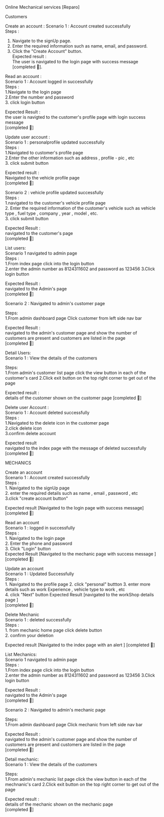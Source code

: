 Online Mechanical services [Reparo]



Customers  

Create an account  :
Scenario 1 : Account created successfully  
Steps  : 
  1. Navigate to the signUp page.  
  2. Enter the required information such as name, email, and password.  
  3. Click the "Create Account" button.   
Expected result :      
    The user is navigated to the login page with success message      
    [completed 🎷].  
    
Read an account :     
Scenario 1 : Account logged in successfully        
Steps :         
    1.Navigate to the login page     
    2.Enter the number and password     
    3. click login button     
    
Expected Result :     
       the user is navigted to the customer's profile page with login success message     
       [completed 🎷]     


Update user account :    
Scenario 1 :  personalprofile updated successfully    
Steps :    
      1.Navigated to customer's profile page   
      2.Enter the other information such as address , profile - pic , etc     
      3. click submit button   

Expected result :    
      Navigated to the vehicle profile page   
      [completed 🎷]  
      
Scenario 2   :  vehicle profile updated successfully   
Steps :   
     1.navigated to the customer's vehicle profile page   
     2. Enter the required information of the customer's vehicle such as vehicle type , fuel type , company , year , model , etc.  
     3. click submit button   
     
Expected Result :    
      navigated to the customer's page    
      [completed 🎷]  

List users:   
Scenario 1   navigated to admin page   
Steps :  
  1.From index page click into the login button   
  2.enter the admin number as 8124311602 and password as 123456 
  3.Click login button   


Expected Result :   
  navigated to the Admin's page   
  [completed 🎷]     
  
Scenario 2 : Navigated to admin's customer page    

Steps:   
   1.From admin dashboard page Click customer from left side nav bar 
   
Expected Result :   
   navigated to the admin's customer page and show the number of customers are present and customers are listed in the page    
   [completed 🎷]    
   
Detail Users:  
Scenario 1 :  View the details of the customers   

Steps:  
    1.From admin's customer list page click the view button in each of the customer's card 
    2.Click exit button on the top right corner to get out of the page   

Expected result :    
    details of the customer shown on the customer page
   [completed 🎷]    
  
      
      
      
      
Delete user Account :    
Scenario 1 : Account deleted successfully    
Steps :   
      1.Navigated to the delete icon in the customer page    
      2.click delete icon    
      3.confirm delete account    
      
Expected result    
      navigated to the index page with the message of deleted successfully    
       [completed 🎷]     
      
      
MECHANICS    

Create an account   
Scenario 1 :  Account created successfully   
Steps :   
    1. Navigated to the signUp page   
    2. enter the required details such as name , email , password , etc   
    3.click "create account button"       
    
Expected result [Navigated to the login page with success message]   
 [completed 🎷]   
 
 
Read an account   
Scenario 1 : logged in successfully    
Steps :  
       1. Navigated to the login page   
       2. Enter the phone and password     
       3. Click "Login" button    
Expected Result [Navigated to the mechanic page with success message ]     
 [completed 🎷]      


Update an account       
Scenario 1 :  Updated Successfully     
Steps :   
       1. Navigated to the profile page 
       2. click "personal" buttton 
       3. enter more details such as work Experience , vehicle type to work , etc    
       4. click "Next" button 
Expected Result [navigated to the workShop details page ]    
 [completed 🎷]     
 
Delete Mechanic    
Scenario 1 : deleted successfully     
Steps :   
    1. from mechanic home page click delete button  
    2. confirm your deletion   
    
Expected result [Navigated to the index page with an alert ] 
 [completed 🎷]    
 
 
 List Mechanics:   
Scenario 1   navigated to admin page   
Steps :  
  1.From index page click into the login button   
  2.enter the admin number as 8124311602 and password as 123456 
  3.Click login button   


Expected Result :   
  navigated to the Admin's page   
  [completed 🎷]     
  
Scenario 2 : Navigated to admin's mechanic page    

Steps:   
   1.From admin dashboard page Click mechanic from left side nav bar 
   
Expected Result :   
   navigated to the admin's customer page and show the number of customers are present and customers are listed in the page    
   [completed 🎷]    
   
Detail mechanic:  
Scenario 1 :  View the details of the customers   

Steps:  
    1.From admin's mechanic list page click the view button in each of the mechnanic's card 
    2.Click exit button on the top right corner to get out of the page   

Expected result :    
    details of the mechanic shown on the mechanic page    
    [completed 🎷] 
  

 





    
    


